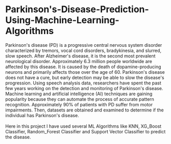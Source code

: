# Parkinson's-Disease-Prediction-Using-Machine-Learning-Algorithms
Parkinson's disease (PD) is a progressive central nervous system disorder characterized by tremors, vocal cord disorders, bradykinesia, and slurred, slow speech. After Alzheimer's disease, it is the second most prevalent neurological disorder. Approximately 6.3 million people worldwide are affected by this disease. It is caused by the death of dopamine-producing neurons and primarily affects those over the age of 60. Parkinson's disease does not have a cure, but early detection may be able to slow the disease's progression. Using speech analysis data, researchers have spent the past few years working on the detection and monitoring of Parkinson's disease. Machine learning and artificial intelligence (AI) techniques are gaining popularity because they can automate the process of accurate pattern recognition. Approximately 90% of patients with PD suffer from motor impairments. Then, datasets are obtained and examined to determine if the individual has Parkinson's disease.<br> 
<br>
Here in this project I have used several ML Algorithms like KNN, XG_Boost Classifier, Random_Forest Classifier and Support Vector Classifier to predict the disease.
